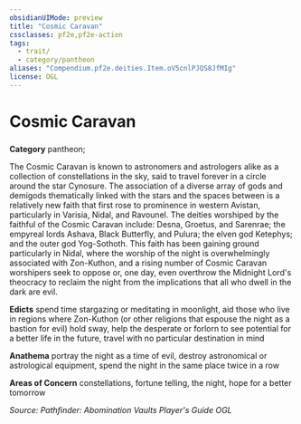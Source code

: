 ```yaml
---
obsidianUIMode: preview
title: "Cosmic Caravan"
cssclasses: pf2e,pf2e-action
tags:
  - trait/
  - category/pantheon
aliases: "Compendium.pf2e.deities.Item.oV5cnlPJQS8JfMIg"
license: OGL
---
```

# Cosmic Caravan

### 

**Category** pantheon; 




The Cosmic Caravan is known to astronomers and astrologers alike as a collection of constellations in the sky, said to travel forever in a circle around the star Cynosure. The association of a diverse array of gods and demigods thematically linked with the stars and the spaces between is a relatively new faith that first rose to prominence in western Avistan, particularly in Varisia, Nidal, and Ravounel. The deities worshiped by the faithful of the Cosmic Caravan include: Desna, Groetus, and Sarenrae; the empyreal lords Ashava, Black Butterfly, and Pulura; the elven god Ketephys; and the outer god Yog-Sothoth. This faith has been gaining ground particularly in Nidal, where the worship of the night is overwhelmingly associated with Zon-Kuthon, and a rising number of Cosmic Caravan worshipers seek to oppose or, one day, even overthrow the Midnight Lord's theocracy to reclaim the night from the implications that all who dwell in the dark are evil.

**Edicts** spend time stargazing or meditating in moonlight, aid those who live in regions where Zon-Kuthon (or other religions that espouse the night as a bastion for evil) hold sway, help the desperate or forlorn to see potential for a better life in the future, travel with no particular destination in mind

**Anathema** portray the night as a time of evil, destroy astronomical or astrological equipment, spend the night in the same place twice in a row

**Areas of Concern** constellations, fortune telling, the night, hope for a better tomorrow

*Source: Pathfinder: Abomination Vaults Player's Guide*
*OGL*
